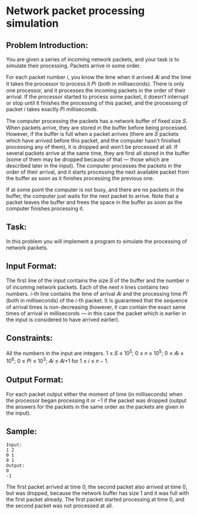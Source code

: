 # Network packet processing simulation

## Problem Introduction:

You are given a series of incoming network packets, and your task is to simulate their processing.
Packets arrive in some order.

For each packet number 𝑖, you know the time when it arrived 𝐴𝑖 and the time it takes the processor to process it 𝑃𝑖 (both in milliseconds). There is only one processor, and it processes the incoming packets in the order of their arrival. If the processor started to process some packet, it doesn’t interrupt or stop until it finishes the processing of this packet, and the processing of packet 𝑖 takes exactly 𝑃𝑖 milliseconds.

The computer processing the packets has a network buffer of fixed size 𝑆. When packets arrive,
they are stored in the buffer before being processed. However, if the buffer is full when a packet
arrives (there are 𝑆 packets which have arrived before this packet, and the computer hasn’t finished
processing any of them), it is dropped and won’t be processed at all. If several packets arrive at the
same time, they are first all stored in the buffer (some of them may be dropped because of that —
those which are described later in the input). The computer processes the packets in the order of
their arrival, and it starts processing the next available packet from the buffer as soon as it finishes processing the previous one.

If at some point the computer is not busy, and there are no packets in the buffer, the computer just waits for the next packet to arrive. Note that a packet leaves the buffer
and frees the space in the buffer as soon as the computer finishes processing it.

## Task:

In this problem you will implement a program to simulate the processing of network packets.

## Input Format:

The first line of the input contains the size 𝑆 of the buffer and the number 𝑛 of incoming
network packets. Each of the next 𝑛 lines contains two numbers. 𝑖-th line contains the time of arrival 𝐴𝑖 and the processing time 𝑃𝑖 (both in milliseconds) of the 𝑖-th packet. It is guaranteed that the sequence of arrival times is non-decreasing (however, it can contain the exact same times of arrival in milliseconds — in this case the packet which is earlier in the input is considered to have arrived earlier).

## Constraints:

All the numbers in the input are integers. 1 ≤ 𝑆 ≤ 10<sup>5</sup>; 0 ≤ 𝑛 ≤ 10<sup>5</sup>; 0 ≤ 𝐴𝑖 ≤ 10<sup>6</sup>;
0 ≤ 𝑃𝑖 ≤ 10<sup>3</sup>; 𝐴𝑖 ≤ 𝐴𝑖+1 for 1 ≤ 𝑖 ≤ 𝑛 − 1.

## Output Format:

For each packet output either the moment of time (in milliseconds) when the processor
began processing it or −1 if the packet was dropped (output the answers for the packets in the same
order as the packets are given in the input).

## Sample:

```
Input:
1 2
0 1
0 1
Output:
0
-1

```

The first packet arrived at time 0, the second packet also arrived at time 0, but was dropped, because
the network buffer has size 1 and it was full with the first packet already. The first packet started
processing at time 0, and the second packet was not processed at all.
